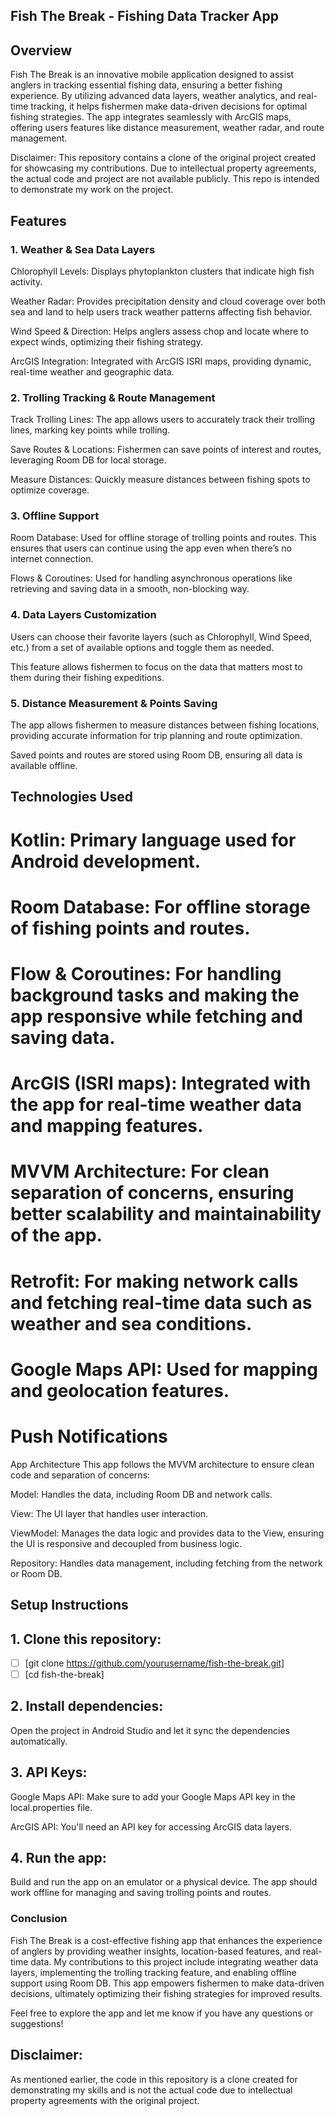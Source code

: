 ## Fish The Break - Fishing Data Tracker App

## Overview

Fish The Break is an innovative mobile application designed to assist anglers in tracking essential
fishing data, ensuring a better fishing experience. By utilizing advanced data layers, weather
analytics, and real-time tracking, it helps fishermen make data-driven decisions for optimal fishing
strategies. The app integrates seamlessly with ArcGIS maps, offering users features like distance
measurement, weather radar, and route management.

Disclaimer: This repository contains a clone of the original project created for showcasing my
contributions. Due to intellectual property agreements, the actual code and project are not
available publicly. This repo is intended to demonstrate my work on the project.

## Features

### 1. Weather & Sea Data Layers

Chlorophyll Levels: Displays phytoplankton clusters that indicate high fish activity.

Weather Radar: Provides precipitation density and cloud coverage over both sea and land to help
users track weather patterns affecting fish behavior.

Wind Speed & Direction: Helps anglers assess chop and locate where to expect winds, optimizing their
fishing strategy.

ArcGIS Integration: Integrated with ArcGIS ISRI maps, providing dynamic, real-time weather and
geographic data.

### 2. Trolling Tracking & Route Management

Track Trolling Lines: The app allows users to accurately track their trolling lines, marking key
points while trolling.

Save Routes & Locations: Fishermen can save points of interest and routes, leveraging Room DB for
local storage.

Measure Distances: Quickly measure distances between fishing spots to optimize coverage.

### 3. Offline Support

Room Database: Used for offline storage of trolling points and routes. This ensures that users can
continue using the app even when there’s no internet connection.

Flows & Coroutines: Used for handling asynchronous operations like retrieving and saving data in a
smooth, non-blocking way.

### 4. Data Layers Customization

Users can choose their favorite layers (such as Chlorophyll, Wind Speed, etc.) from a set of
available options and toggle them as needed.

This feature allows fishermen to focus on the data that matters most to them during their fishing
expeditions.

### 5. Distance Measurement & Points Saving

The app allows fishermen to measure distances between fishing locations, providing accurate
information for trip planning and route optimization.

Saved points and routes are stored using Room DB, ensuring all data is available offline.

## Technologies Used

# Kotlin: Primary language used for Android development.

# Room Database: For offline storage of fishing points and routes.

# Flow & Coroutines: For handling background tasks and making the app responsive while fetching and saving data.

# ArcGIS (ISRI maps): Integrated with the app for real-time weather data and mapping features.

# MVVM Architecture: For clean separation of concerns, ensuring better scalability and maintainability of the app.

# Retrofit: For making network calls and fetching real-time data such as weather and sea conditions.

# Google Maps API: Used for mapping and geolocation features.

# Push Notifications

App Architecture
This app follows the MVVM architecture to ensure clean code and separation of concerns:

Model: Handles the data, including Room DB and network calls.

View: The UI layer that handles user interaction.

ViewModel: Manages the data logic and provides data to the View, ensuring the UI is responsive and
decoupled from business logic.

Repository: Handles data management, including fetching from the network or Room DB.

## Setup Instructions

## 1. Clone this repository:

- [ ] [git clone https://github.com/yourusername/fish-the-break.git]
- [ ] [cd fish-the-break]

## 2. Install dependencies:

Open the project in Android Studio and let it sync the dependencies automatically.

## 3. API Keys:

Google Maps API: Make sure to add your Google Maps API key in the local.properties file.

ArcGIS API: You'll need an API key for accessing ArcGIS data layers.

## 4. Run the app:

Build and run the app on an emulator or a physical device. The app should work offline for managing
and saving trolling points and routes.

### Conclusion

Fish The Break is a cost-effective fishing app that enhances the experience of anglers by providing
weather insights, location-based features, and real-time data. My contributions to this project
include integrating weather data layers, implementing the trolling tracking feature, and enabling
offline support using Room DB. This app empowers fishermen to make data-driven decisions, ultimately
optimizing their fishing strategies for improved results.

Feel free to explore the app and let me know if you have any questions or suggestions!

## Disclaimer:

As mentioned earlier, the code in this repository is a clone created for demonstrating my skills and
is not the actual code due to intellectual property agreements with the original project.




